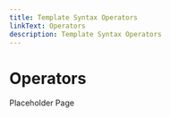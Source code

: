 ```yaml
---
title: Template Syntax Operators
linkText: Operators
description: Template Syntax Operators
---
```


# Operators

Placeholder Page

